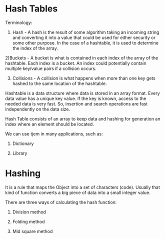 # Hash Tables

Terminology:

1) Hash - A hash is the result of some algorithm taking an incoming string and converting it into a value that could be used for either security or some other purpose. In the case of a hashtable, it is used to determine the index of the array.

2)Buckets - A bucket is what is contained in each index of the array of the hashtable. Each index is a bucket. An index could potentially contain multiple key/value pairs if a collision occurs.

3) Collisions - A collision is what happens when more than one key gets hashed to the same location of the hashtable.

Hashtable is a data structure where data is stored in an array format. Every data value has a unique key value. If the key is known, access to the needed data is very fast. So, insertion and search operations are fast independently on the data size.

Hash Table consists of an array to keep data and hashing for generation an index where an element should be located.

We can use tjem in many applications, such as:

1) Dictionary

2) Library

# Hashing

It is a rule that maps the Object into a set of characters (code). Usually that kind of function converts a big piece of data into a small integer value.

There are three ways of calculating the hash function:

1) Division method

2) Folding method

3) Mid square method
